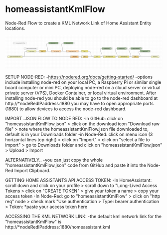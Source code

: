 # homeassistantKmlFlow
Node-Red Flow to create a KML Network Link of Home Assistant Entity locations.

![flow](/homeassistantKmlFlow.png?raw=true "Node Red Flow")

SETUP NODE-RED:
-https://nodered.org/docs/getting-started/
-options include installing node-red on your local PC, a Raspberry Pi or similar single board computer or mini PC, deploying node-red on a cloud server or virtual private server (VPS), Docker Container, or local virtual environment. After installing node-red you should be able to go to the node-red dashboard at http://*nodeRedIPaddress:1880 you may have to open appropriate ports (1880) to allow devices to access the node-red dashboard.

IMPORT .JSON FLOW TO NODE RED:
-in GitHub: click on "homeassistantKmlFlow.json" > click on the download icon "Download raw file" > note where the homeassistantKmlFlow.json file downloaded to, default is in your Downloads folder
-in Node-Red: click on menu icon (3 horizontal lines top right) > click on "Import" > click on "select a file to import" > go to Downloads folder and click on "homeassistantKmlFlow.json" > Upload > Import

ALTERNATIVELY..
-you can just copy the whole "homeassistantKmlFlow.json" code from GitHub and paste it into the Node-Red Import Clipboard.

GETTING HOME ASSISTANTS API ACCESS TOKEN:
-In HomeAssistant: scroll down and click on your profile > scroll down to "Long-Lived Access Tokens > click on "CREATE TOKEN" > give your token a name > copy your access token
-In Node-Red: go to "homeassistantKmlFlow" > click on "http req" node > check mark "Use authentication > Type: bearer authentication > Token: *paste your access token here

ACCESSING THE KML NETWORK LINK:
-the default kml network link for the "homeassistantKmlFlow" is http://*nodeRedIPaddress:1880/homeassistant.kml
